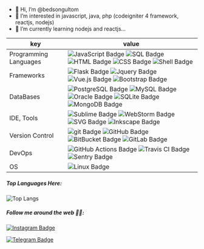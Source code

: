 - 👋 Hi, I’m @bedsongultom
- 👀 I’m interested in javascript, java, php (codeigniter 4 framework, reactjs, nodejs)
- 🌱 I’m currently learning nodejs and reactjs...

key                      |value
-------------------------|-------------------------------------------------------------------
Programming Languages    |![JavaScript Badge](https://img.shields.io/badge/-JavaScript-F7DF1E?style=flat-square&logo=JavaScript&logoColor=000&color=F7DF1E) ![SQL Badge](https://img.shields.io/badge/-SQL-609540?style=flat-square&logo=elastic%20stack&logoColor=white&color=609540) ![HTML Badge](https://img.shields.io/badge/-HTML-E34F26?style=flat-square&logo=HTML5&logoColor=white&color=E34F26) ![CSS Badge](https://img.shields.io/badge/-CSS-1572B6?style=flat-square&logo=CSS3&logoColor=white&color=1572B6) ![Shell Badge](https://img.shields.io/badge/-Shell-4EAA25?style=flat-square&logo=gnu%20bash&logoColor=white&color=4EAA25)
Frameworks               | ![Flask Badge](https://img.shields.io/badge/-Flask-000000?style=flat-square&logo=Flask&logoColor=white&color=000000) ![Jquery Badge](https://img.shields.io/badge/-Jquery-0769AD?style=flat-square&logo=Jquery&logoColor=white&color=0769AD) ![Vue.js Badge](https://img.shields.io/badge/-Vue.js-4FC08D?style=flat-square&logo=vue.js&logoColor=white&color=4FC08D) ![Bootstrap Badge](https://img.shields.io/badge/-Bootstrap-7952B3?style=flat-square&logo=Bootstrap&logoColor=white&color=7952B3)
DataBases                | ![PostgreSQL Badge](https://img.shields.io/badge/-PostgreSQL-336791?style=flat-square&logo=PostgreSQL&logoColor=white&color=336791) ![MySQL Badge](https://img.shields.io/badge/-MySQL-4479A1?style=flat-square&logo=MySQL&logoColor=white&color=4479A1) ![Oracle Badge](https://img.shields.io/badge/-Oracle-F80000?style=flat-square&logo=Oracle&logoColor=white&color=F80000) ![SQLite Badge](https://img.shields.io/badge/-SQLite-003B57?style=flat-square&logo=SQLite&logoColor=white&color=003B57) ![MongoDB Badge](https://img.shields.io/badge/-MongoDB-47A248?style=flat-square&logo=MongoDB&logoColor=white&color=47A248) 
IDE, Tools               | ![Sublime Badge](https://img.shields.io/badge/-Sublime-FF9800?style=flat-square&logo=sublime%20text&logoColor=white&color=FF9800) ![WebStorm Badge](https://img.shields.io/badge/-WebStorm-000?style=flat-square&logo=WebStorm&logoColor=white&color=000) ![SVG Badge](https://img.shields.io/badge/-SVG-FFB13B?style=flat-square&logo=SVG&logoColor=000&color=FFB13B) ![Inkscape Badge](https://img.shields.io/badge/-Inkscape-000?style=flat-square&logo=Inkscape&logoColor=white&color=000) 
Version Control          | ![git Badge](https://img.shields.io/badge/-git-F05032?style=flat-square&logo=git&logoColor=white&color=F05032) ![GitHub Badge](https://img.shields.io/badge/-GitHub-181717?style=flat-square&logo=GitHub&logoColor=white&color=181717) ![BitBucket Badge](https://img.shields.io/badge/-BitBucket-0052CC?style=flat-square&logo=BitBucket&logoColor=white&color=0052CC) ![GitLab Badge](https://img.shields.io/badge/-GitLab-F05032?style=flat-square&logo=GitLab&logoColor=white&color=FCA121)
DevOps                   | ![GitHub Actions Badge](https://img.shields.io/badge/-GitHub%20Actions-2088FF?style=flat-square&logo=GitHub%20Actions&logoColor=white&color=2088FF) ![Travis CI Badge](https://img.shields.io/badge/-Travis%20CI-3EAAAF?style=flat-square&logo=Travis%20CI&logoColor=white&color=3EAAAF) ![Sentry Badge](https://img.shields.io/badge/-Sentry-362D59?style=flat-square&logo=Sentry&logoColor=white&color=362D59) 
OS                       | ![Linux Badge](https://img.shields.io/badge/-Linux-FCC624?style=flat-square&logo=Linux&logoColor=000&color=FCC624) 




##### Top Languages Here:

![Top Langs](https://github-readme-stats.vercel.app/api/top-langs/?username=bedsongultom&layout=compact&count_private=true&show_icons=True)



##### Follow me around the web 👍🏻:


[![Instagram Badge](https://img.shields.io/badge/-Instagram-E4405F?style=flat-square&labelColor=E4405F&logo=instagram&logoColor=white&link=https://www.instagram.com/bedson.gultom/)](https://www.instagram.com/bedson_gultom/)

[![Telegram Badge](https://img.shields.io/badge/-Telegram-26A5E4?style=flat-square&labelColor=26A5E4&logo=telegram&logoColor=white&link=https://t.me/bedsongultom)](https://t.me/bedsongultom)




<!---
bedsongultom/bedsongultom is a ✨ special ✨ repository because its `README.md` (this file) appears on your GitHub profile.
You can click the Preview link to take a look at your changes.
--->
